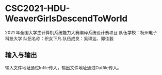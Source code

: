 # CSC2021-HDU-WeaverGirlsDescendToWorld
2021 年全国大学生计算机系统能力大赛编译系统设计赛项目
队伍学校：杭州电子科技大学
队伍名称：织女下凡
队伍成员：吴璋达、郭佳毅
## 输入与输出
输入文件地址通过Infile传入，输出文件地址通过Outfile传入。
